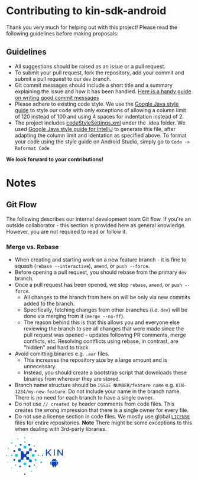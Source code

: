 # Contributing to kin-sdk-android

Thank you very much for helping out with this project!
Please read the following guidelines before making proposals:

## Guidelines

* All suggestions should be raised as an issue or a pull request.
* To submit your pull request, fork the repository, add your commit and submit a pull request to our `dev` branch.
* Git commit messages should include a short title and a summary explaining the issue and how it has been handled.
[Here is a handy guide on writing good commit messages](https://chris.beams.io/posts/git-commit/)
* Please adhere to existing code style. We use the [Google Java style guide](https://google.github.io/styleguide/javaguide.html)
to style our code with only exceptions of allowing a column limit of 120 instead of 100 and using 4 spaces for indentation instead of 2.
* The project includes [codeStyleSettings.xml](.idea/codeStyleSettings.xml) under the .idea folder. We used 
[Google Java style guide for IntelliJ](https://github.com/google/styleguide/blob/gh-pages/intellij-java-google-style.xml)
to generate this file, after adapting the column limit and identation as specified above. To format your code using the style 
guide on Android Studio, simply go to `Code -> Reformat Code`

**We look forward to your contributions!**

# Notes

## Git Flow

The following describes our internal development team Git flow.
If you're an outside collaborator - this section is provided here as general knowledge.
However, you are not required to read or follow it.

### Merge vs. Rebase

- When creating and starting work on a new feature branch - it is fine to
squash (`rebase --interactive`), `amend`, or `push --force`.
- Before opening a pull request, you should rebase from the primary `dev` branch.
- Once a pull request has been opened, we stop `rebase`, `amend`, or `push --force`.
  - All changes to the branch from here on will be only via new commits added to the branch.
  - Specifically, fetching changes from other branches (i.e. `dev`)
will be done via merging from it (`merge --no-ff`).
  - The reason behind this is that this allows you and everyone else reviewing
the branch to see all changes that were made since the pull request was opened -
updates following PR comments, merge conflicts, etc. Resolving contflicts using rebase, in  contrast,
are "hidden" and hard to track.
- Avoid comitting binaries e.g. `.aar` files.
  - This increases the repository size by a large amount and is unnecessary.
  - Instead, you should create a bootstrap script that downloads these binaries
from wherever they are stored.
- Branch name structure should be `ISSUE NUMBER/feature name` e.g. `KIN-1234/my-new-feature`.
Do not include your name in the branch name. There is no need for each branch to have a single owner.
- Do not use `// created by` header comments from code files. This creates the wrong impression
that there is a single owner for every file.
- Do not use a license section in code files. We mostly use global [`LICENSE`](LICENSE)
files for entire repositories. **Note** There might be some exceptions to this
when dealing with 3rd-party libraries.


![Kin Token](kin_android.png)
